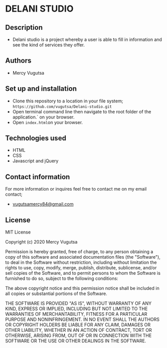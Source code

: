 # DELANI STUDIO

## Description
* Delani studio is a project whereby a user is able to fill in information and see the kind of services they offer.
## Authors
* Mercy Vugutsa
## Set up and installation
- Clone this repository to a location in your file system; `https://github.com/vugutsa/Delani-studio.git`
- Open terminal command line then navigate to the root folder of the application.` on your browser.
- Open `index.html`on your browser.
## Technologies used
* HTML
* CSS
* Javascript and jQuery

## Contact information
For more information or inquires feel free to contact me on my email contact;
* vugutsamercy84@gmail.com
## License
MIT License

Copyright (c) 2020 Mercy Vugutsa

Permission is hereby granted, free of charge, to any person obtaining a copy
of this software and associated documentation files (the "Software"), to deal
in the Software without restriction, including without limitation the rights
to use, copy, modify, merge, publish, distribute, sublicense, and/or sell
copies of the Software, and to permit persons to whom the Software is
furnished to do so, subject to the following conditions:

The above copyright notice and this permission notice shall be included in all
copies or substantial portions of the Software.

THE SOFTWARE IS PROVIDED "AS IS", WITHOUT WARRANTY OF ANY KIND, EXPRESS OR
IMPLIED, INCLUDING BUT NOT LIMITED TO THE WARRANTIES OF MERCHANTABILITY,
FITNESS FOR A PARTICULAR PURPOSE AND NONINFRINGEMENT. IN NO EVENT SHALL THE
AUTHORS OR COPYRIGHT HOLDERS BE LIABLE FOR ANY CLAIM, DAMAGES OR OTHER
LIABILITY, WHETHER IN AN ACTION OF CONTRACT, TORT OR OTHERWISE, ARISING FROM,
OUT OF OR IN CONNECTION WITH THE SOFTWARE OR THE USE OR OTHER DEALINGS IN THE
SOFTWARE.